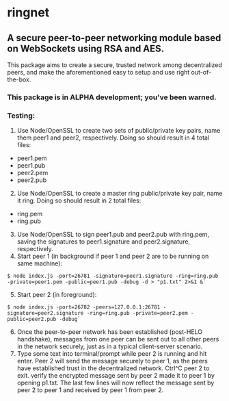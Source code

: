 # ringnet

## A secure peer-to-peer networking module based on WebSockets using RSA and AES.

This package aims to create a secure, trusted network among decentralized peers, and make the aforementioned easy to setup and use right out-of-the-box.

### This package is in ALPHA development; you've been warned.

### Testing:
1. Use Node/OpenSSL to create two sets of public/private key pairs, name them peer1 and peer2, respectively. Doing so should result in 4 total files:
- peer1.pem
- peer1.pub
- peer2.pem
- peer2.pub
2. Use Node/OpenSSL to create a master ring public/private key pair, name it ring. Doing so should result in 2 total files:
- ring.pem
- ring.pub
3. Use Node/OpenSSL to sign peer1.pub and peer2.pub with ring.pem, saving the signatures to peer1.signature and peer2.signature, respectively.
4. Start peer 1 (in background if peer 1 and peer 2 are to be running on same machine):
```
$ node index.js -port=26781 -signature=peer1.signature -ring=ring.pub -private=peer1.pem -public=peer1.pub -debug -d > "p1.txt" 2>&1 &`
```
5. Start peer 2 (in foreground):
```
$ node index.js -port=26782 -peers=127.0.0.1:26781 -signature=peer2.signature -ring=ring.pub -private=peer2.pem -public=peer2.pub -debug`
```
6. Once the peer-to-peer network has been established (post-HELO handshake), messages from one peer can be sent out to all other peers in the network securely, just as in a typical client-server scenario.
7. Type some text into terminal/prompt while peer 2 is running and hit enter. Peer 2 will send the message securely to peer 1, as the peers have established trust in the decentralized network. Ctrl^C peer 2 to exit. verify the encrypted message sent by peer 2 made it to peer 1 by opening p1.txt. The last few lines will now reflect the message sent by peer 2 to peer 1 and received by peer 1 from peer 2.

